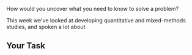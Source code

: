 How would you uncover what you need to know to solve a problem?

This week we've looked at developing quantitative and mixed-methods studies, and spoken a lot about


## Your Task
